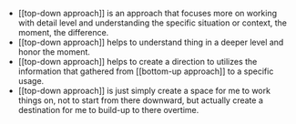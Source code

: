 - [[top-down approach]] is an approach that focuses more on working with detail level and understanding the specific situation or context, the moment, the difference.
- [[top-down approach]] helps to understand thing in a deeper level and honor the moment.
- [[top-down approach]] helps to create a direction to utilizes the information that gathered from [[bottom-up approach]] to a specific usage.
- [[top-down approach]] is just simply create a space for me to work things on, not to start from there downward, but actually create a destination for me to build-up to there overtime.
